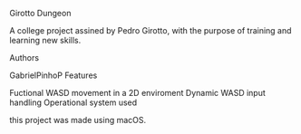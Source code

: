 Girotto Dungeon

A college project assined by Pedro Girotto, with the purpose of training and learning new skills.

Authors

GabrielPinhoP
Features

Fuctional WASD movement in a 2D enviroment
Dynamic WASD input handling
Operational system used

this project was made using macOS.
